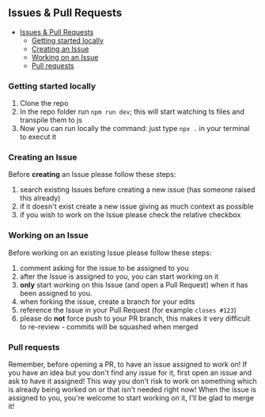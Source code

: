 
## Issues & Pull Requests

- [Issues \& Pull Requests](#issues--pull-requests)
  - [Getting started locally](#getting-started-locally)
  - [Creating an Issue](#creating-an-issue)
  - [Working on an Issue](#working-on-an-issue)
  - [Pull requests](#pull-requests)



### Getting started locally

1. Clone the repo
2. In the repo folder run `npm run dev`; this will start watching ts files and transpile them to js
3. Now you can run locally the command: just type `npx .` in your terminal to execut it


### Creating an Issue

Before **creating** an Issue please follow these steps:

1. search existing Issues before creating a new issue (has someone raised this already)
2. if it doesn't exist create a new issue giving as much context as possible
3. if you wish to work on the Issue please check the relative checkbox

### Working on an Issue 

Before working on an existing Issue please follow these steps:

1. comment asking for the issue to be assigned to you
2. after the Issue is assigned to you, you can start working on it
3. **only** start working on this Issue (and open a Pull Request) when it has been assigned to you.
4. when forking the issue, create a branch for your edits
5. reference the Issue in your Pull Request (for example `closes #123`)
6. please do **not** force push to your PR branch, this makes it very difficult to re-review - commits will be squashed when merged


### Pull requests
Remember, before opening a PR, to have an issue assigned to work on! If you have an idea but you don't find any issue for it, first open an issue and ask to have it assigned! This way you don't risk to work on something which is already being worked on or that isn't needed right now!
When the issue is assigned to you, you're welcome to start working on it, I'll be glad to merge it!


